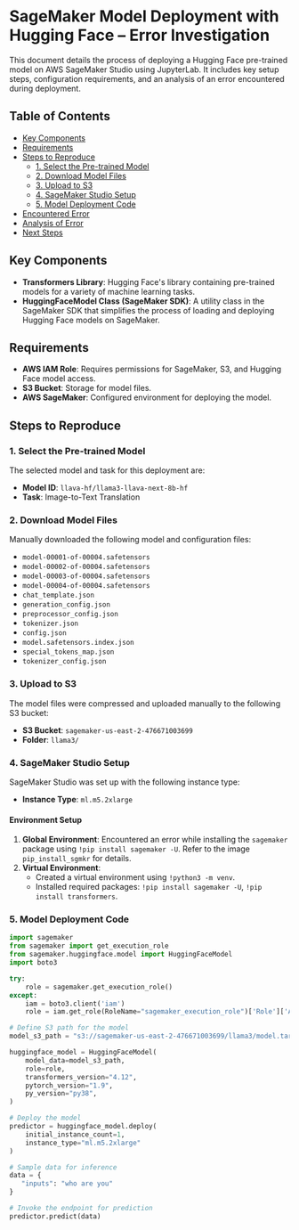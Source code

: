 # SageMaker Model Deployment with Hugging Face – Error Investigation

This document details the process of deploying a Hugging Face pre-trained model on AWS SageMaker Studio using JupyterLab. It includes key setup steps, configuration requirements, and an analysis of an error encountered during deployment.

## Table of Contents
- [Key Components](#key-components)
- [Requirements](#requirements)
- [Steps to Reproduce](#steps-to-reproduce)
  - [1. Select the Pre-trained Model](#1-select-the-pre-trained-model)
  - [2. Download Model Files](#2-download-model-files)
  - [3. Upload to S3](#3-upload-to-s3)
  - [4. SageMaker Studio Setup](#4-sagemaker-studio-setup)
  - [5. Model Deployment Code](#5-model-deployment-code)
- [Encountered Error](#encountered-error)
- [Analysis of Error](#analysis-of-error)
- [Next Steps](#next-steps)

## Key Components
- **Transformers Library**: Hugging Face's library containing pre-trained models for a variety of machine learning tasks.
- **HuggingFaceModel Class (SageMaker SDK)**: A utility class in the SageMaker SDK that simplifies the process of loading and deploying Hugging Face models on SageMaker.

## Requirements
- **AWS IAM Role**: Requires permissions for SageMaker, S3, and Hugging Face model access.
- **S3 Bucket**: Storage for model files.
- **AWS SageMaker**: Configured environment for deploying the model.

## Steps to Reproduce

### 1. Select the Pre-trained Model
The selected model and task for this deployment are:
- **Model ID**: `llava-hf/llama3-llava-next-8b-hf`
- **Task**: Image-to-Text Translation

### 2. Download Model Files
Manually downloaded the following model and configuration files:
- `model-00001-of-00004.safetensors`
- `model-00002-of-00004.safetensors`
- `model-00003-of-00004.safetensors`
- `model-00004-of-00004.safetensors`
- `chat_template.json`
- `generation_config.json`
- `preprocessor_config.json`
- `tokenizer.json`
- `config.json`
- `model.safetensors.index.json`
- `special_tokens_map.json`
- `tokenizer_config.json`

### 3. Upload to S3
The model files were compressed and uploaded manually to the following S3 bucket:
- **S3 Bucket**: `sagemaker-us-east-2-476671003699`
- **Folder**: `llama3/`

### 4. SageMaker Studio Setup
SageMaker Studio was set up with the following instance type:
- **Instance Type**: `ml.m5.2xlarge`

#### Environment Setup
1. **Global Environment**: Encountered an error while installing the `sagemaker` package using `!pip install sagemaker -U`. Refer to the image `pip_install_sgmkr` for details.
2. **Virtual Environment**: 
   - Created a virtual environment using `!python3 -m venv`.
   - Installed required packages: `!pip install sagemaker -U`, `!pip install transformers`.

### 5. Model Deployment Code

```python
import sagemaker
from sagemaker import get_execution_role
from sagemaker.huggingface.model import HuggingFaceModel
import boto3

try:
    role = sagemaker.get_execution_role()
except:
    iam = boto3.client('iam')
    role = iam.get_role(RoleName="sagemaker_execution_role")['Role']['Arn']

# Define S3 path for the model
model_s3_path = "s3://sagemaker-us-east-2-476671003699/llama3/model.tar.gz"

huggingface_model = HuggingFaceModel(
    model_data=model_s3_path,
    role=role,
    transformers_version="4.12",
    pytorch_version="1.9",
    py_version="py38",
)

# Deploy the model
predictor = huggingface_model.deploy(
    initial_instance_count=1,
    instance_type="ml.m5.2xlarge"
)

# Sample data for inference
data = {
   "inputs": "who are you"
}

# Invoke the endpoint for prediction
predictor.predict(data)
